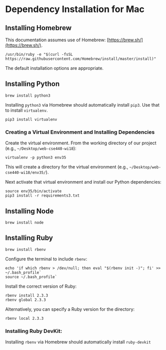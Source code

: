 # Dependency Installation for Mac

## Installing Homebrew

This documentation assumes use of Homebrew: [https://brew.sh/](https://brew.sh/).

~~~
/usr/bin/ruby -e "$(curl -fsSL https://raw.githubusercontent.com/Homebrew/install/master/install)"
~~~

The default installation options are appropriate.

## Installing Python

~~~
brew install python3
~~~

Installing `python3` via Homebrew should automatically install `pip3`. Use that to install `virtualenv`.

~~~
pip3 install virtualenv
~~~

### Creating a Virtual Environment and Installing Dependencies

Create the virtual environment. From the working directory of our project (e.g., `~/Desktop/web-cse440-wi18`):

~~~
virtualenv -p python3 env35
~~~

This will create a directory for the virtual environment (e.g., `~/Desktop/web-cse440-wi18/env35/`).

Next activate that virtual environment and install our Python dependencies:

~~~
source env35/bin/activate
pip3 install -r requirements3.txt
~~~

## Installing Node

~~~
brew install node
~~~

## Installing Ruby

~~~
brew install rbenv
~~~

Configure the terminal to include `rbenv`:

~~~
echo 'if which rbenv > /dev/null; then eval "$(rbenv init -)"; fi' >> ~/.bash_profile`
source ~/.bash_profile`
~~~

Install the correct version of Ruby:

~~~
rbenv install 2.3.3
rbenv global 2.3.3
~~~

Alternatively, you can specify a Ruby version for the directory:

~~~
rbenv local 2.3.3
~~~

### Installing Ruby DevKit:

Installing `rbenv` via Homebrew should automatically install `ruby-devkit`

